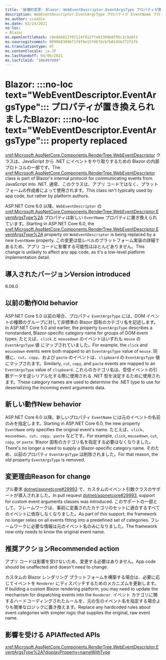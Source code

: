 ```yaml
---
title: '破壊的変更: Blazor: WebEventDescriptor.EventArgsType プロパティが置き換えられました'
description: WebEventDescriptor.EventArgsType プロパティが EventName プロパティに置き換えられた ASP.NET Core 6.0 の破壊的変更について説明します。
ms.author: scaddie
ms.date: 02/24/2021
no-loc:
- Blazor
ms.openlocfilehash: c9e866813707114f912ffe83309b0f95c2c9a0f2
ms.sourcegitcommit: 089068389671f6f9e15fd67dcbfb0145bf72f1fb
ms.translationtype: HT
ms.contentlocale: ja-JP
ms.lasthandoff: 04/06/2021
ms.locfileid: "106497009"
---
```

# <a name="blazor-no-loc-textwebeventdescriptoreventargstype-property-replaced"></a><span data-ttu-id="34829-103">Blazor: :::no-loc text="WebEventDescriptor.EventArgsType"::: プロパティが置き換えられました</span><span class="sxs-lookup"><span data-stu-id="34829-103">Blazor: :::no-loc text="WebEventDescriptor.EventArgsType"::: property replaced</span></span>

<span data-ttu-id="34829-104"><xref:Microsoft.AspNetCore.Components.RenderTree.WebEventDescriptor> クラスは、JavaScript から .NET にイベントをやり取りするための Blazor の内部プロトコルの一部です。</span><span class="sxs-lookup"><span data-stu-id="34829-104">The <xref:Microsoft.AspNetCore.Components.RenderTree.WebEventDescriptor> class is part of Blazor's internal protocol for communicating events from JavaScript into .NET.</span></span> <span data-ttu-id="34829-105">通常、このクラスは、アプリ コードではなく、プラットフォームの作成者によって使用されます。</span><span class="sxs-lookup"><span data-stu-id="34829-105">This class isn't typically used by app code, but rather by platform authors.</span></span>

<span data-ttu-id="34829-106">ASP.NET Core 6.0 以降、`WebEventDescriptor` の <xref:Microsoft.AspNetCore.Components.RenderTree.WebEventDescriptor.EventArgsType%2A> プロパティは新しい `EventName` プロパティに置き換えられています。</span><span class="sxs-lookup"><span data-stu-id="34829-106">Starting in ASP.NET Core 6.0, the <xref:Microsoft.AspNetCore.Components.RenderTree.WebEventDescriptor.EventArgsType%2A> property on `WebEventDescriptor` is being replaced by a new `EventName` property.</span></span> <span data-ttu-id="34829-107">この変更は低レベルのプラットフォーム実装の詳細であるため、アプリ コードに影響する可能性はほとんどありません。</span><span class="sxs-lookup"><span data-stu-id="34829-107">This change is unlikely to affect any app code, as it's a low-level platform implementation detail.</span></span>

## <a name="version-introduced"></a><span data-ttu-id="34829-108">導入されたバージョン</span><span class="sxs-lookup"><span data-stu-id="34829-108">Version introduced</span></span>

<span data-ttu-id="34829-109">6.0</span><span class="sxs-lookup"><span data-stu-id="34829-109">6.0</span></span>

## <a name="old-behavior"></a><span data-ttu-id="34829-110">以前の動作</span><span class="sxs-lookup"><span data-stu-id="34829-110">Old behavior</span></span>

<span data-ttu-id="34829-111">ASP.NET Core 5.0 以前の場合、プロパティ `EventArgsType` には、DOM イベントの種類のグループに対して非標準の Blazor 固有のカテゴリ名を記述します。</span><span class="sxs-lookup"><span data-stu-id="34829-111">In ASP.NET Core 5.0 and earlier, the property `EventArgsType` describes a nonstandard, Blazor-specific category name for groups of DOM event types.</span></span> <span data-ttu-id="34829-112">たとえば、`click` と `mousedown` のイベントはいずれも `mouse` の `EventArgsType` 値 にマップされていました。</span><span class="sxs-lookup"><span data-stu-id="34829-112">For example, the `click` and `mousedown` events were both mapped to an `EventArgsType` value of `mouse`.</span></span> <span data-ttu-id="34829-113">同様に、`cut`、`copy`、および `paste` のイベントは、`clipboard` の `EventArgsType` 値にマップされます。</span><span class="sxs-lookup"><span data-stu-id="34829-113">Similarly, `cut`, `copy`, and `paste` events are mapped to an `EventArgsType` value of `clipboard`.</span></span> <span data-ttu-id="34829-114">これらのカテゴリ名は、受信イベントの引数データを逆シリアル化する際に使用される .NET 型を決定するために使用されます。</span><span class="sxs-lookup"><span data-stu-id="34829-114">These category names are used to determine the .NET type to use for deserializing the incoming event arguments data.</span></span>

## <a name="new-behavior"></a><span data-ttu-id="34829-115">新しい動作</span><span class="sxs-lookup"><span data-stu-id="34829-115">New behavior</span></span>

<span data-ttu-id="34829-116">ASP.NET Core 6.0 以降、新しいプロパティ `EventName` には元のイベントの名前のみを指定します。</span><span class="sxs-lookup"><span data-stu-id="34829-116">Starting in ASP.NET Core 6.0, the new property `EventName` only specifies the original event's name.</span></span> <span data-ttu-id="34829-117">たとえば、`click`、`mousedown`、`cut`、`copy`、`paste` などです。</span><span class="sxs-lookup"><span data-stu-id="34829-117">For example, `click`, `mousedown`, `cut`, `copy`, or `paste`.</span></span> <span data-ttu-id="34829-118">Blazor 固有のカテゴリ名を指定する必要はなくなりました。</span><span class="sxs-lookup"><span data-stu-id="34829-118">There's no longer a need to supply a Blazor-specific category name.</span></span> <span data-ttu-id="34829-119">そのため、以前のプロパティ `EventArgsType` は削除されました。</span><span class="sxs-lookup"><span data-stu-id="34829-119">For that reason, the old property `EventArgsType` is removed.</span></span>

## <a name="reason-for-change"></a><span data-ttu-id="34829-120">変更理由</span><span class="sxs-lookup"><span data-stu-id="34829-120">Reason for change</span></span>

<span data-ttu-id="34829-121">プル要求 [dotnet/aspnetcore#29993](https://github.com/dotnet/aspnetcore/pull/29993) で、カスタムのイベント引数クラスのサポートが導入されました。</span><span class="sxs-lookup"><span data-stu-id="34829-121">In pull request [dotnet/aspnetcore#29993](https://github.com/dotnet/aspnetcore/pull/29993), support for custom event arguments classes was introduced.</span></span> <span data-ttu-id="34829-122">このサポートの一部として、フレームワークは、事前に定義されたカテゴリのセットに適合するすべてのイベントに依存しなくなりました。</span><span class="sxs-lookup"><span data-stu-id="34829-122">As part of this support, the framework no longer relies on all events fitting into a predefined set of categories.</span></span> <span data-ttu-id="34829-123">フレームワークに必要な情報は元のイベント名のみになりました。</span><span class="sxs-lookup"><span data-stu-id="34829-123">The framework now only needs to know the original event name.</span></span>

## <a name="recommended-action"></a><span data-ttu-id="34829-124">推奨アクション</span><span class="sxs-lookup"><span data-stu-id="34829-124">Recommended action</span></span>

<span data-ttu-id="34829-125">アプリ コードは影響を受けないため、変更する必要はありません。</span><span class="sxs-lookup"><span data-stu-id="34829-125">App code should be unaffected and doesn't need to change.</span></span>

<span data-ttu-id="34829-126">カスタムの Blazor レンダリング プラットフォームを構築する場合は、必要に応じてイベントを `Renderer` にディスパッチするためのメカニズムを更新します。</span><span class="sxs-lookup"><span data-stu-id="34829-126">If building a custom Blazor rendering platform, you may need to update the mechanism for dispatching events into the `Renderer`.</span></span> <span data-ttu-id="34829-127">イベント カテゴリに関するハードコーディングされたルールを、元の生のイベント名を指定する場合よりも簡単なロジックに置き換えます。</span><span class="sxs-lookup"><span data-stu-id="34829-127">Replace any hardcoded rules about event categories with simpler logic that supplies the original, raw event name.</span></span>

## <a name="affected-apis"></a><span data-ttu-id="34829-128">影響を受ける API</span><span class="sxs-lookup"><span data-stu-id="34829-128">Affected APIs</span></span>

<xref:Microsoft.AspNetCore.Components.RenderTree.WebEventDescriptor.EventArgsType%2A?displayProperty=nameWithType>

<!--

## Category

ASP.NET Core

## Affected APIs

`P:Microsoft.AspNetCore.Components.RenderTree.WebEventDescriptor.EventArgsType`

-->
